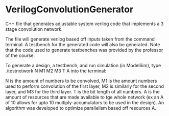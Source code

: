 # VerilogConvolutionGenerator
C++ file that generates adjustable system verilog code that implements a 3 stage convolution network.

The file will generate verilog based off inputs taken from the command terminal. A testbench for the generated code will also be generated. Note that the code used to generate testbenches was provided by the professor of the course.

To generate a design, a testbench, and run simulation (in ModelSim), type ./testnetwork N M1 M2 M3 T A into the terminal:

N is the amount of numbers to be convolved, M1 is the amount numbers used to perform convolution of the first layer, M2 is similarly for the second layer, and M3 for the third layer. T is the bit length of all numbers. A is the amount of resources that are made available to tge whole network (ex an A of 10 allows for upto 10 multiply-accumulators to be used in the design). An algorithm was developed to optimize parallelism based off resources A.
